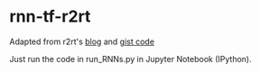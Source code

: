 # rnn-tf-r2rt
Adapted from r2rt's [blog](https://r2rt.com/recurrent-neural-networks-in-tensorflow-i.html) and [gist code](https://gist.github.com/anonymous/5fc9903990ecec5f09361934920bb999)

Just run the code in run_RNNs.py in Jupyter Notebook (IPython).
